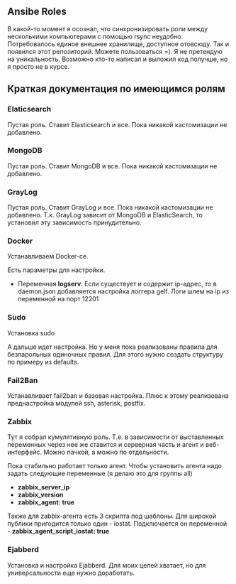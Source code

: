 ## Ansibe Roles ##

В какой-то момент я осознал, что синхронизировать роли между несколькими компьютерами с помощью rsync неудобно. Потребовалось единое внешнее хранилище, доступное отовсюду. Так и появился этот репозиторий. Можете пользоваться =).
Я не претендую на уникальность. Возможно кто-то написал и выложил код получше, но я просто не в курсе.


## Краткая документация по имеющимся ролям ##

### Elaticsearch ###

Пустая роль. Ставит Elasticsearch и все. Пока никакой кастомизации не добавлено.

### MongoDB ###

Пустая роль. Ставит MongoDB и все. Пока никакой кастомизации не добавлено.

### GrayLog ###

Пустая роль. Ставит GrayLog и все. Пока никакой кастомизации не добавлено.
Т.к. GrayLog зависит от MongoDB и ElasticSearch, то установил эту зависимость принудительно.

### Docker ###

Устанавливаем Docker-ce.

Есть параметры для настройки.
- Переменная **logserv**. Если существует и содержит ip-адрес, то в daemon.json добавляется настройка логгера gelf. Логи шлем на ip из переменной на порт 12201

### Sudo ###

Установка sudo

А дальше идет настройка. Но у меня пока реализованы правила для безпарольных одиночных правил.
Для этого нужно создать структуру по примеру из defaults. 

### Fail2Ban ###

Устанавливает fail2ban и базовая настройка. Плюс к этому реализована преднастройка модулей ssh, asterisk, postfix.

### Zabbix ###

Тут я собрал кумулятивную роль. Т.е. в зависимости от выставленных переменных через нее же ставится и серверная часть и агент и веб-интерфейс. Можно пачкой, а можно по отдельности.

Пока стабильно работает только агент. Чтобы установить агента надо задать следующие переменные (я делаю это для группы all)

- **zabbix_server_ip**
- **zabbix_version**
- **zabbix_agent: true**

Также для zabbix-агента есть 3 скрипта под шаблоны. Для широкой публики пригодится только один - iostat. Подключается он переменной - **zabbix_agent_script_iostat: true** 

### Ejabberd ###

Установка и настройка Ejabberd. Для моих целей хватает, но для универсальности еще нужно доработать.

